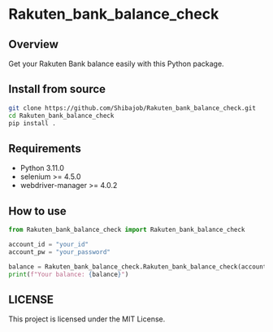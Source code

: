 # Rakuten_bank_balance_check

## Overview

Get your Rakuten Bank balance easily with this Python package.

## Install from source
```sh
git clone https://github.com/Shibajob/Rakuten_bank_balance_check.git
cd Rakuten_bank_balance_check
pip install .
```

## Requirements
- Python 3.11.0
- selenium >= 4.5.0
- webdriver-manager >= 4.0.2

## How to use
```python
from Rakuten_bank_balance_check import Rakuten_bank_balance_check

account_id = "your_id"
account_pw = "your_password"

balance = Rakuten_bank_balance_check.Rakuten_bank_balance_check(account_id, account_pw)
print(f"Your balance: {balance}")
```

## LICENSE

This project is licensed under the MIT License.

